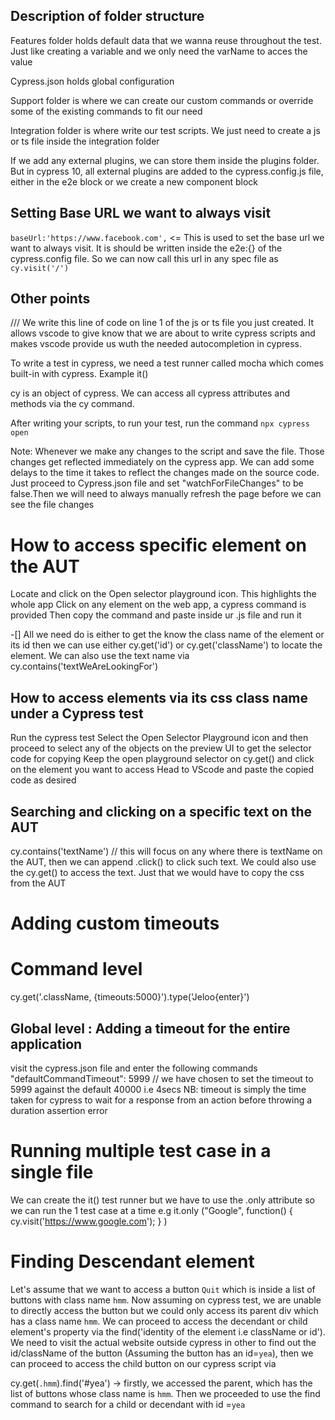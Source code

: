 ## Description of folder structure
Features folder holds default data that we wanna reuse throughout the test. Just like creating a variable and we only need the varName to acces the value

Cypress.json holds global configuration

Support folder is where we can create our custom commands or override some of the existing commands to fit our need

Integration folder is where write our test scripts. We just need to create a js or ts file inside the integration folder

If we add any external plugins, we can store them inside the plugins folder. But in cypress 10, all external plugins are added to the cypress.config.js file, either in the e2e block or we create a new component block

## Setting Base URL we want to always visit
`baseUrl:'https://www.facebook.com',` <= This is used to set the base url we want to always visit. It is should be written inside the e2e:{} of the cypress.config file. So we can now call this url in any spec file as `cy.visit('/')`

## Other points
 ///<refrence types="cypress" />  We write this line of code on line 1 of the js or ts file you just created. It allows vscode to give know that we are about to write cypress scripts and makes vscode provide us wuth the needed autocompletion in cypress.

To write a test in cypress, we need a test runner called mocha which comes built-in with cypress. Example it()

cy is an object of cypress. We can access all cypress attributes and methods via the cy command.

After writing your scripts, to run your test, run the command `npx cypress open`

Note: Whenever we make any changes to the script and save the file. Those changes get reflected immediately on the cypress app. We can add some delays to the time it takes to reflect the changes made on the source code. Just proceed to Cypress.json file and set "watchForFileChanges" to be false.Then we will need to always manually refresh the page before we can see the file changes

# How to access specific element on the AUT
Locate and click on the Open selector playground icon. This highlights the whole app
Click on any element on the web app, a cypress command is provided
Then copy the command and paste inside ur .js file and run it

-[] All we need do is either to get the know the class name of the element or its id then we can use either cy.get('id') or cy.get('className') to locate the element. We can also use the text name via cy.contains('textWeAreLookingFor')

## How to access elements via its css class name under a Cypress test
Run the cypress test
Select the Open Selector Playground icon and then proceed to select any of the objects on the preview UI to get the selector code for copying
Keep the open playground selector on cy.get() and click on the element you want to access
Head to VScode and paste the copied code as desired

## Searching and clicking on a specific text on the AUT
cy.contains('textName') // this will focus on any where there is textName on the AUT, then we can append .click() to click such text.
We could also use the cy.get() to access the text. Just that we would have to copy the css from the AUT

# Adding custom timeouts
# Command level
cy.get('.className, {timeouts:5000}').type('Jeloo{enter}')
## Global level : Adding a timeout for the entire application
visit the cypress.json file and enter the following commands
"defaultCommandTimeout": 5999 // we have chosen to set the timeout to 5999 against the default 40000 i.e 4secs 
NB: timeout is simply the time taken for cypress to wait for a response from an action before throwing a duration assertion error

# Running multiple test case in a single file
We can create the it() test runner but we have to use the .only attribute so we can run the 1 test case at a time
e.g it.only ("Google", function()
 {
    cy.visit('https://www.google.com');
 }
 )

# Finding Descendant element
Let's assume that we want to access a button `Quit` which is inside a list of buttons with class name `hmm`. Now assuming on cypress test, we are unable to directly access the button but we could only access its parent div which has a class name `hmm`. We can proceed to access the decendant or child element's property via the find('identity of the element i.e className or id'). We need to visit the actual website outside cypress in other to find out the id/className of the button (Assuming the button has an id=`yea`), then  we can proceed to access the child button on our cypress script via

cy.get(`.hmm`).find('#yea')  -> firstly, we accessed the parent, which has the list of buttons whose class name is `hmm`. Then we proceeded to use the find command to search for a child or decendant with id =`yea`